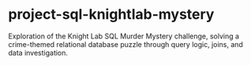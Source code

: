 # project-sql-knightlab-mystery
Exploration of the Knight Lab SQL Murder Mystery challenge, solving a crime-themed relational database puzzle through query logic, joins, and data investigation.
